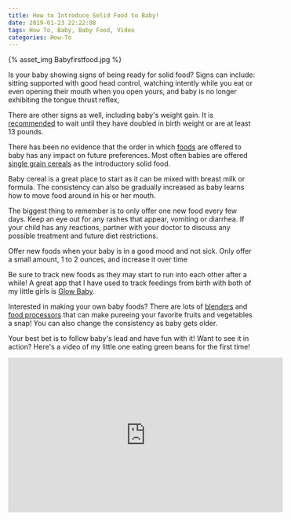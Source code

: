 ```yaml
---
title: How to Introduce Solid Food to Baby!
date: 2019-01-23 22:22:08
tags: How To, Baby, Baby Food, Video
categories: How-To
---
```

{% asset_img Babyfirstfood.jpg %}

Is your baby showing signs of being ready for solid food?
Signs can include: sitting supported with good head control, watching intently while you eat or even opening their mouth when you open yours, and baby is no longer exhibiting the tongue thrust reflex,

There are other signs as well, including baby's weight gain. It is [recommended](https://www.healthychildren.org/English/ages-stages/baby/feeding-nutrition/Pages/Switching-To-Solid-Foods.aspx ) to wait until they have doubled in birth weight or are at least 13 pounds.

There has been no evidence that the order in which [foods](https://amzn.to/2Ms7aLo) are offered to baby has any impact on future preferences. Most often babies are offered [single grain cereals](https://amzn.to/2WecDKd) as the introductory solid food.

Baby cereal is a great place to start as it can be mixed with breast milk or formula. The consistency can also be gradually increased as baby learns how to move food around in his or her mouth. 

The biggest thing to remember is to only offer one new food every few days. Keep an eye out for any rashes that appear, vomiting or diarrhea. If your child has any reactions, partner with your doctor to discuss any possible treatment and future diet restrictions. 

Offer new foods when your baby is in a good mood and not sick. Only offer a small amount, 1 to 2 ounces, and increase it over time 

Be sure to track new foods as they may start to run into each other after a while! A great app that I have used to track feedings from birth with both of my little girls is [Glow Baby](https://play.google.com/store/apps/details?id=com.glow.android.baby&hl=en_US).

Interested in making your own baby foods? There are lots of [blenders](https://amzn.to/2TcN36o) and [food processors](https://www.pamperedchef.com/pws/sarahconrad/shop/Cooking+Tools/Mandolines%2C+Slicers+%26+Choppers/Manual+Food+Processor/2593) that can make pureeing your favorite fruits and vegetables a snap! You can also change the consistency as baby gets older.

Your best bet is to follow baby's lead and have fun with it! Want to see it in action? Here's a video of my little one eating green beans for the first time! 

<iframe width="560" height="315" src="https://www.youtube.com/embed/LV9CgyZ_liQ" frameborder="0" allow="accelerometer; autoplay; encrypted-media; gyroscope; picture-in-picture" allowfullscreen></iframe>